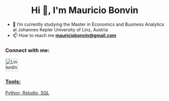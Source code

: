 <h1 align="center">Hi 👋, I'm Mauricio Bonvin</h1>

- 🌱 I’m currently studying the Master in Economics and Business Analytics at Johannes Kepler University of Linz, Austria
- 📫 How to reach me **mauriciobonvin@gmail.com**

<h3 align="left">Connect with me:</h3>
<p align="left">

<a href="https://www.linkedin.com/in/mauricio-bonvin/">
<img src="https://github.com/mauriciobonvin/mauriciobonvin/assets/84241596/5326b947-6344-4cc8-bf1f-d00ffd899842" alt="Linkedin" width="40" height="40"/>
</p>
<h3 align="left">Tools:</h3>
Python, Rstudio, SQL

